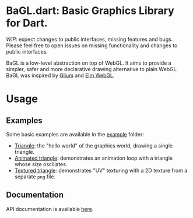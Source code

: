 # BaGL.dart: Basic Graphics Library for Dart.

*WIP*: expect changes to public interfaces, missing features and bugs. Please
feel free to open issues on missing functionality and changes to public 
interfaces.

BaGL is a low-level abstraction on top of WebGL. It aims to provide a simpler,
safer and more declarative drawing alternative to plain WebGL. BaGL was inspired 
by [Glium](https://github.com/tomaka/glium) and [Elm WebGL](https://github.com/elm-community/elm-webgl).

# Usage

## Examples

Some basic examples are available in the [example](example) folder:

- [Triangle](example/triangle): the "hello world" of the graphics world, drawing
  a single triangle.
- [Animated triangle](example/triangle_animated): demonstrates an animation loop
  with a triangle whose size oscillates.
- [Textured triangle](example/triangle_textured): demonstrates "UV" texturing 
  with a 2D texture from a separate `png` file.

## Documentation

API documentation is available [here](https://www.dartdocs.org/documentation/bagl/latest/).
